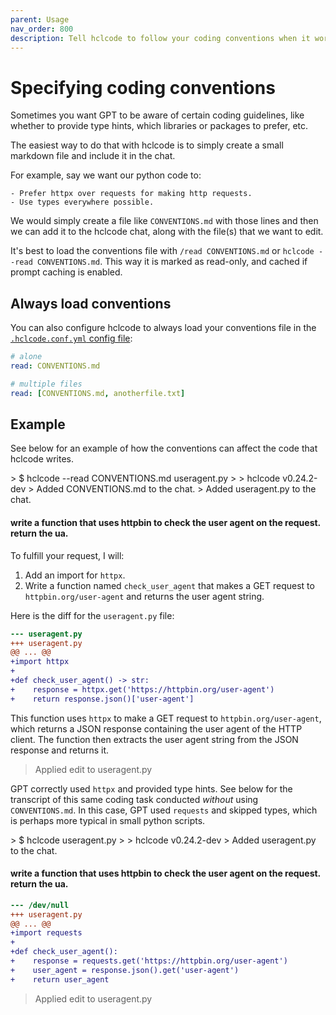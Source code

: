 ```yaml
---
parent: Usage
nav_order: 800
description: Tell hclcode to follow your coding conventions when it works on your code.
---
```

# Specifying coding conventions

Sometimes you want GPT to be aware of certain coding guidelines,
like whether to provide type hints, which libraries or packages
to prefer, etc.

The easiest way to do that with hclcode is to simply create
a small markdown file and include it in the chat.

For example, say we want our python code to:

```
- Prefer httpx over requests for making http requests.
- Use types everywhere possible.
```

We would simply create a file like `CONVENTIONS.md` with those lines
and then we can add it to the hclcode chat, along with the file(s)
that we want to edit.

It's best to load the conventions file with `/read CONVENTIONS.md` 
or `hclcode --read CONVENTIONS.md`. 
This way it is marked as read-only, and cached if prompt caching
is enabled.

## Always load conventions

You can also configure hclcode to always load your conventions file
in the [`.hclcode.conf.yml` config file](https://hclcode.chat/docs/config/hclcode_conf.html):


```yaml
# alone
read: CONVENTIONS.md

# multiple files
read: [CONVENTIONS.md, anotherfile.txt]
```


## Example

See below for an example of how the conventions can affect the code
that hclcode writes.

<div class="chat-transcript" markdown="1">
> $ hclcode --read CONVENTIONS.md useragent.py  
>  
> hclcode v0.24.2-dev  
> Added CONVENTIONS.md to the chat.  
> Added useragent.py to the chat.  

#### write a function that uses httpbin to check the user agent on the request. return the ua.  

To fulfill your request, I will:

1. Add an import for `httpx`.
2. Write a function named `check_user_agent` that makes a GET request to `httpbin.org/user-agent` and returns the user agent string.

Here is the diff for the `useragent.py` file:

```diff
--- useragent.py
+++ useragent.py
@@ ... @@
+import httpx
+
+def check_user_agent() -> str:
+    response = httpx.get('https://httpbin.org/user-agent')
+    return response.json()['user-agent']
```

This function uses `httpx` to make a GET request to `httpbin.org/user-agent`, which returns a JSON response containing the user agent of the HTTP client. The function then extracts the user agent string from the JSON response and returns it.

> Applied edit to useragent.py  
</div>

GPT correctly used `httpx` and provided type hints.
See below for the transcript of this same
coding task conducted *without*
using `CONVENTIONS.md`.
In this case, GPT used `requests` and skipped types,
which is perhaps more typical in small python scripts.

<div class="chat-transcript" markdown="1">
> $ hclcode useragent.py  
>  
> hclcode v0.24.2-dev  
> Added useragent.py to the chat.  


#### write a function that uses httpbin to check the user agent on the request. return the ua.  

```diff
--- /dev/null
+++ useragent.py
@@ ... @@
+import requests
+
+def check_user_agent():
+    response = requests.get('https://httpbin.org/user-agent')
+    user_agent = response.json().get('user-agent')
+    return user_agent
```

> Applied edit to useragent.py  
</div>


